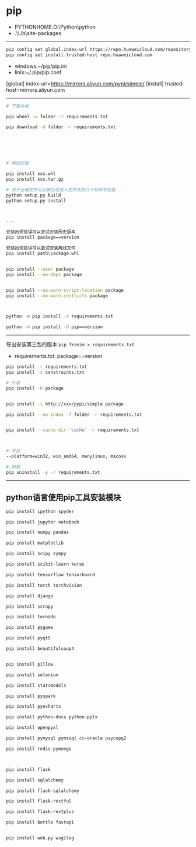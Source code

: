 # pip

- PYTHONHOME:D:\Python\python
- .\Lib\site-packages

---

```sh
pip config set global.index-url https://repo.huaweicloud.com/repository/pypi/simple
pip config set install.trusted-host repo.huaweicloud.com
```

- windows:~/pip/pip.ini
- linix:~/.pip/pip.conf

[global]
index-url=https://mirrors.aliyun.com/pypi/simple/
[install]
trusted-host=mirrors.aliyun.com



---

```sh
# 下载本地

pip wheel -w folder -r requirements.txt

pip download -d folder -r requirements.txt






# 离线安装

pip install xxx.whl
pip install xxx.tar.gz

# 对于压缩文件可以解压后进入文件夹执行下列命令安装
python setup.py build
python setup.py install



---

安装出现错误可以尝试安装历史版本
pip install package==version

安装出现错误可以尝试安装离线文件
pip install path\package.whl


pip install --user package
pip install --no-deps package


pip install --no-warn-script-location package
pip install --no-warn-conflicts package



python -m pip install -r requirements.txt

python -m pip install -U pip==version

```

---

导出安装第三包的版本:`pip freeze > requirements.txt`

- requirements.txt:
package==version

```sh
pip install -r requirements.txt
pip install -c constraints.txt

# 升级
pip install -U package


pip install -i http://xxx/pypi/simple package

pip install --no-index -f folder -r requirements.txt


pip install --cache-dir 'cache' -r requirements.txt



# 平台
--platform=win32, win_amd64, manylinux, macosx

# 卸载
pip uninstall -y -r requirements.txt
```


---

## python语言使用pip工具安装模块


```sh
pip install ipython spyder

pip install jupyter notebook

pip install numpy pandas

pip install matplotlib

pip install scipy sympy

pip install scikit-learn keras

pip install tensorflow tensorboard

pip install torch torchvision

pip install django

pip install scrapy

pip install tornado

pip install pygame

pip install pyqt5

pip install beautifulsoup4


pip install pillow

pip install selenium

pip install statsmodels

pip install pyspark

pip install pyecharts

pip install python-docx python-pptx

pip install openpyxl

pip install pymysql pymssql cx-oracle psycopg2

pip install redis pymongo



pip install flask

pip install sqlalchemy

pip install flask-sqlalchemy

pip install flask-restful

pip install flask-restplus

pip install bottle fastapi


pip install web.py wsgilog


```
